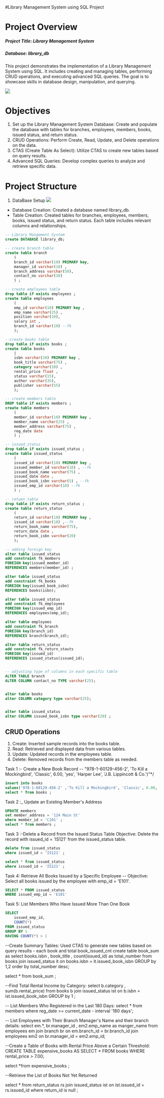 #Library Management System using SQL Project
# Project Overview
##### Project Title: Library Management System
##### Database: library_db 

This project demonstrates the implementation of a Library Management System using SQL. It includes creating and managing tables, performing CRUD operations, and executing advanced SQL queries. The goal is to showcase skills in database design, manipulation, and querying.

![](https://github.com/mina407/Library_Sql_Project/blob/main/library.jpg)
 # Objectives
 
1. Set up the Library Management System Database: Create and populate the database with tables for branches, employees, members, books, issued status, and return status.
2. CRUD Operations: Perform Create, Read, Update, and Delete operations on the data.
3. CTAS (Create Table As Select): Utilize CTAS to create new tables based on query results.
4. Advanced SQL Queries: Develop complex queries to analyze and retrieve specific data.

# Project Structure
1. DataBase Setup
![](https://github.com/mina407/Library_Sql_Project/blob/main/Schema.png)

* Database Creation: Created a database named library_db.
* Table Creation: Created tables for branches, employees, members, books, issued status, and return status. Each table includes relevant columns and relationships.

```sql
-- Library Mangement System 
create DATABASE library_db;

-- create branch table
create table branch 
	(
	branch_id varchar(10) PRIMARY key,
	manager_id varchar(10) , 
	branch_address varchar(50),
	contact_no varchar(10)
	) ;

-- create employees table 
drop table if exists employees ;
create table employees 
	(
	emp_id varchar(10) PRIMARY key , 
	emp_name varchar(25) ,
	position varchar(20),
	salary int ,
	branch_id varchar(10) --fk
	);

--create books table 
drop table if exists books ;
create table books 
	(
	isbn varchar(20) PRIMARY key , 
	book_title varchar(75) ,
	category varchar(10) ,
	rental_price float ,
	status varchar(15),
	author varchar(35),
	publisher varchar(55)
	);

-- create members table 
DROP table if exists members ;
create table members 
	(
	member_id varchar(10) PRIMARY key ,
	member_name varchar(25) ,
	member_address varchar(75) , 
	reg_date date 
	) ; 

-- issued_status 
drop table if exists issued_status ;
create table issued_status 
	(
	issued_id varchar(10) PRIMARY key ,
	issued_member_id varchar(10) , --fk
	issued_book_name varchar(75) ,
	issued_date date ,
	issued_book_isbn varchar(5) , --fk
	issued_emp_id varchar(10) --fk
	) ;

-- retuen_table
drop table if exists return_status ;
create table return_status 
	(
	return_id varchar(10) PRIMARY key ,
	issued_id varchar(10) ,--fk
	return_book_name varchar(75),
	return_date	date ,
	return_book_isbn varchar(20)
	);

-- adding foreign key	
alter table issued_status
add constraint fk_members
FOREIGN key(issued_member_id)
REFERENCES members(member_id) ;

alter table issued_status
add constraint fk_books
FOREIGN key(issued_book_isbn)
REFERENCES books(isbn);

alter table issued_status
add constraint fk_employees
FOREIGN key(issued_emp_id)
REFERENCES employees(emp_id);

alter table employees
add constraint fk_branch
FOREIGN key(branch_id)
REFERENCES branch(branch_id);

alter table return_status
add constraint fk_return_stauts
FOREIGN key(issued_id)
REFERENCES issued_status(issued_id);


-- adjusting type of columns in each specific table
ALTER TABLE branch 
ALTER COLUMN contact_no TYPE varchar(25);


alter table books
alter COLUMN category type varchar(25);


alter table issued_status
alter COLUMN issued_book_isbn type varchar(20) ;
```
## CRUD Operations
1. Create: Inserted sample records into the books table.
2. Read: Retrieved and displayed data from various tables.
3. Update: Updated records in the employees table.
4. Delete: Removed records from the members table as needed.

Task 1 :- Create a New Book Record -- "978-1-60129-456-2', 
'To Kill a Mockingbird', 'Classic', 6.00, 'yes', 'Harper Lee', 'J.B. Lippincott & Co.')"*/
```sql
insert into books 
values('978-1-60129-456-2' ,'To Kill a Mockingbird', 'Classic', 6.00, 'yes', 'Harper Lee', 'J.B. Lippincott & Co.');
select * from books ;
```

Task 2 :_ Update an Existing Member's Address
``` sql
UPDATE members
set member_address = '124 Main St'
where member_id = 'C101' ;
select * from members ;
```

 Task 3 :-Delete a Record from the Issued Status Table Objective: Delete the record with issued_id = 'IS121' from the issued_status table.
``` sql
delete from issued_status
where issued_id = 'IS121' ;

select * from issued_status 
where issued_id = 'IS121' ;
```

Task 4: Retrieve All Books Issued by a Specific Employee -- Objective: Select all books issued by the employee with emp_id = 'E101'.
```sql
SELECT * FROM issued_status
WHERE issued_emp_id = 'E101'
```
Task 5: List Members Who Have Issued More Than One Book
```sql 
SELECT
    issued_emp_id,
    COUNT(*)
FROM issued_status
GROUP BY 1
HAVING COUNT(*) > 1
```
--Create Summary Tables: Used CTAS to generate new tables based on query results - each book and total book_issued_cnt
create table book_sum
as
select books.isbn ,
		book_title ,
		count(issued_id) as total_number
from books 
join issued_status it
on books.isbn = it.issued_book_isbn
GROUP by 1,2 
order by total_number desc;

select * 
from book_sum ;

--Find Total Rental Income by Category:
select 
	b.category ,
	sum(b.rental_price) 
from books b
join issued_status ist
on b.isbn = ist.issued_book_isbn
GROUP by 1	;


-- List Members Who Registered in the Last 180 Days:
select * from members 
where reg_date >= current_date - interval '180 days';



-- List Employees with Their Branch Manager's Name and their branch details:
select 
	em.*,
	br.manager_id ,
	em2.emp_name as manger_name
from employees em
join branch br
on em.branch_id = br.branch_id
join employees em2
on br.manager_id = em2.emp_id;

--Create a Table of Books with Rental Price Above a Certain Threshold:
CREATE TABLE expensive_books AS
SELECT * FROM books
WHERE rental_price > 7.00;

select *from expensive_books ;

--Retrieve the List of Books Not Yet Returned



select * 
from return_status rs
join issued_status ist
on ist.issued_id = rs.issued_id 
where return_id is null ;

